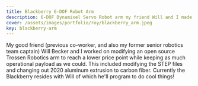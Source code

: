 ```yaml
---
title: Blackberry 6-DOF Robot Arm
description: 6-DOF Dynamixel Servo Robot arm my friend Will and I made based on an arm from Trossen Robotics
cover: /assets/images/portfolio/roy/blackberry_arm.jpeg
key: blackberry-arm
---
```


My good friend (previous co-worker, and also my former senior robotics team captain) Will Becker and I
worked on modifying an open source Trossen Robotics arm to reach a lower price point while keeping as
much operational payload as we could. This included modifying the STEP files and changing out 2020
aluminum extrusion to carbon fiber. Currently the Blackberry resides with Will of which he'll program
to do cool things!


